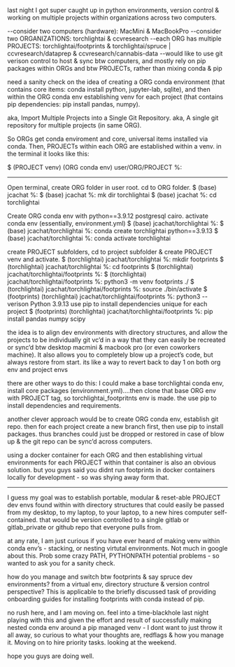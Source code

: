 last night I got super caught up in python environments, version control & working on multiple projects within organizations across two computers.

--consider two computers (hardware): MacMini & MacBookPro
--consider two ORGANIZATIONS: torchlightai & ccvresearch
--each ORG has multiple PROJECTS: torchlightai/footprints & torchlightai/spruce | ccvresearch/dataprep & ccvresearch/cannabis-data
--would like to use git verison control to host & sync btw computers, and mostly rely on pip packages within ORGs and btw PROJECTs, rather than mixing conda & pip

need a sanity check on the idea of creating a ORG conda environment (that contains core items: conda install python, jupyter-lab, sqlite), and then within the ORG conda env establishing venv for each project (that contains pip dependencies: pip install pandas, numpy).

aka, Import Multiple Projects into a Single Git Repository.
aka, A single git repository for multiple projects (in same ORG).

So ORGs get conda enviroment and core, universal items installed via conda. Then, PROJECTs within each ORG are established within a venv. in the terminal it looks like this:

$ (PROJECT venv) (ORG conda env) user/ORG/PROJECT %:

--------------------

Open terminal, create ORG folder in user root. cd to ORG folder.
$ (base) jcachat %:
$ (base) jcachat %: mk dir torchlightai
$ (base) jcachat %: cd torchlightai

Create ORG conda env with python==3.9.12 postgresql cairo. activate conda env (essentially, environment.yml)
$ (base) jcachat/torchlightai %: 
$ (base) jcachat/torchlightai %: conda create torchlightai python==3.9.13
$ (base) jcachat/torchlightai %: conda activate torchlightai

create PROJECT subfolders, cd to project subfolder & create PROJECT venv and activate.
$ (torchlightai) jcachat/torchlightai %: mkdir footprints
$ (torchlightai) jcachat/torchlightai %: cd footprints
$ (torchlightai) jcachat/torchlightai/footprints %:
$ (torchlightai) jcachat/torchlightai/footprints %: python3 -m venv footprints ./
$ (torchlightai) jcachat/torchlightai/footprints %: source ./bin/activate
$ (footprints) (torchlightai) jcachat/torchlightai/footprints %: python3 --verison
Python 3.9.13
use pip to install dependencies unique for each project
$ (footprints) (torchlightai) jcachat/torchlightai/footprints %: pip install pandas numpy scipy

the idea is to align dev environments with directory structures, and allow the projects to be individually git vc’d in a way that they can easily be recreated or sync’d btw desktop macmini & macbook pro (or even coworkers machine). It also allows you to completely blow up a project’s code, but always restore from start. its like a way to revert back to day 1 on both org env and project envs

there are other ways to do this:
I could make a base torchlightai conda env, install core packages (environment.yml)....then clone that base ORG env with PROJECT tag, so torchlightai_footpritnts env is made. the use pip to install dependencies and requirements. 

another clever approach would be to create ORG conda env, establish git repo. then for each project create a new branch first, then use pip to install packages. thus branches could just be dropped or restored in case of blow up & the git repo can be sync’d across computers. 

using a docker container for each ORG and then establishing virtual environments for each PROJECT within that container is also an obvious solution. but you guys said you didnt run footprints in docker containers locally for development - so was shying away form that. 

------------------

I guess my goal was to establish portable, modular & reset-able PROJECT dev envs found within with directory structures that could easily be passed from my desktop, to my laptop, to your laptop, to a new hires computer self-contained. that would be version controlled to a single gitlab or gitlab_private or github repo that everyone pulls from.

at any rate, I am just curious if you have ever heard of making venv within conda env’s - stacking, or nesting virtutal environments. Not much in google about this. Prob some crazy PATH, PYTHONPATH potential problems - so wanted to ask you for a sanity check.

how do you manage and switch btw footprints & say spruce dev environments? from a virtual env, directory structure & version control perspective? This is applicable to the briefly discussed task of providing onboarding guides for installing footprints with conda instead of pip.

no rush here, and I am moving on. feel into a time-blackhole last night playing with this and given the effort and result of successfully making nested conda env around a pip managed venv - I dont want to just throw it all away, so curious to what your thoughts are, redflags & how you manage it. Moving on to hire priority tasks. looking at the weekend.

hope you guys are doing well.